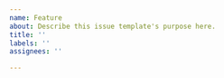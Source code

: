 ```yaml
---
name: Feature
about: Describe this issue template's purpose here.
title: ''
labels: ''
assignees: ''

---
```



